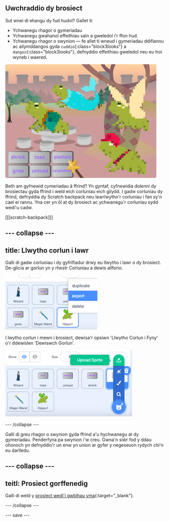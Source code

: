 ## Uwchraddio dy brosiect

Sut wnei di ehangu dy fud hudol? Gallet ti:
+ Ychwanegu rhagor o gymeriadau
+ Ychwanegu gwahanol effeithiau sain a gweledol i'r ffon hud.
+ Ychwanegu rhagor o swynion — fe allet ti wneud i gymeriadau ddiflannu ac ailymddangos gyda `cuddio`{:class="block3looks"} a `dangos`{:class="block3looks"}, defnyddio effeithiau gweledol neu eu troi wyneb i waered.

![Prosiect gyda phedwar corlun a botymau swynion picseleiddio newydd.](images/upgrade-step.png)

Beth am gyfnewid cymeriadau â ffrind? Yn gyntaf, cyfnewidia dolenni dy brosiectau gyda ffrind i weld eich corluniau eich gilydd. I gadw corluniau dy ffrind, defnyddia dy Scratch backpack neu lawrlwytho'r corluniau i fan sy'n cael ei rannu. Yna cer yn ôl at dy brosiect ac ychwanegu'r corluniau sydd wedi'u cadw.

[[[scratch-backpack]]]

--- collapse ---
---
title: Llwytho corlun i lawr
---

Galli di gadw corluniau i dy gyfrifiadur drwy eu llwytho i lawr o dy brosiect. De-glicia ar gorlun yn y rhestr Corluniau a dewis allforio.

![Y ddewislen naid yn y rhestr sprite.](images/export-sprite.png)

I lwytho corlun i mewn i brosiect, dewisa'r opsiwn 'Llwytho Corlun i Fyny' o'r ddewislen 'Dewiswch Gorlun'.

![Y ddewislen Choose a Sprite estynedig yn dangos opsiwn Upload a Sprite.](images/upload-sprite.png)

--- /collapse ---

Galli di greu rhagor o swynion gyda ffrind a'u hychwanegu at dy gymeriadau. Penderfyna pa swynion i'w creu. Gwna'n siŵr fod y ddau ohonoch yn defnyddio'r un enw yn union ar gyfer y negeseuon rydych chi'n eu darlledu.

--- collapse ---
---
teitl: Prosiect gorffenedig
---

Galli di weld y [prosiect wedi'i gwblhau yma](https://scratch.mit.edu/projects/518413238/){:target="_blank"}.

--- /collapse ---

--- save ---
